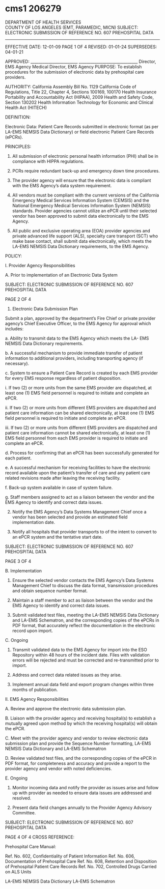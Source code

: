 # cms1 206279

DEPARTMENT OF HEALTH SERVICES    
COUNTY OF LOS ANGELES 
(EMT, PARAMEDIC, MICN) 
SUBJECT: ELECTRONIC SUBMISSION OF REFERENCE NO. 607 
 PREHOSPITAL DATA 
 
 
__________________________________________________________________________ 
EFFECTIVE DATE: 12-01-09       PAGE 1 OF 4 
REVISED:  01-01-24 
SUPERSEDES: 04-01-21 
 
 
APPROVED: ________________________ ______________________________ 
Director, EMS Agency   Medical Director, EMS Agency 
PURPOSE: To establish procedures for the submission of electronic data by prehospital 
care providers. 
 
AUTHORITY: California Assembly Bill No. 1129 
California Code of Regulations, Title 22, Chapter 4, Sections 100169, 100170 
Health Insurance Portability and Accountability Act (HIPAA), 2009 
Health and Safety Code, Section 130202 
Health Information Technology for Economic and Clinical Health Act 
(HITECH) 
 
DEFINITION: 
 
Electronic Data: Patient Care Records submitted in electronic format (as per LA-EMS NEMSIS 
Data Dictionary) or field electronic Patient Care Records (ePCRs). 
 
PRINCIPLES: 
 
1. All submission of electronic personal health information (PHI) shall be in compliance with 
HIPPA regulations. 
 
2. PCRs require redundant back-up and emergency down time procedures. 
 
3. The provider agency will ensure that the electronic data is compliant with the EMS 
Agency’s data system requirement. 
 
4. All vendors must be compliant with the current versions of the California Emergency 
Medical Services Information System (CEMSIS) and the National Emergency Medical 
Services Information System (NEMSIS) standards.  Provider agencies cannot utilize an 
ePCR until their selected vendor has been approved to submit data electronically to the 
EMS Agency.   
 
5. All public and exclusive operating area (EOA) provider agencies and private advanced 
life support (ALS), specialty care transport (SCT) who make base contact, shall submit 
data electronically, which meets the LA-EMS NEMSIS Data Dictionary requirements, to 
the EMS Agency. 
 
 
POLICY: 
 
I. Provider Agency Responsibilities 
 
A. Prior to implementation of an Electronic Data System 
 

SUBJECT: ELECTRONIC SUBMISSION OF REFERENCE NO. 607 
 PREHOSPITAL DATA 
 
 
PAGE 2 OF 4 
1. Electronic Data Submission Plan 
 
Submit a plan, approved by the department’s Fire Chief or private 
provider agency’s Chief Executive Officer, to the EMS Agency for 
approval which includes: 
 
a. Ability to transmit data to the EMS Agency which meets the LA- 
EMS NEMSIS Data Dictionary requirements. 
 
b. A successful mechanism to provide immediate transfer of patient 
information to additional providers, including transporting agency 
(if necessary). 
 
c. System to ensure a Patient Care Record is created by each EMS 
provider for every EMS response regardless of patient disposition. 
 
i. If two (2) or more units from the same EMS provider 
are dispatched, at least one (1) EMS field personnel is 
required to initiate and complete an ePCR. 
 
ii. If two (2) or more units from different EMS providers 
are dispatched and patient care information can be 
shared electronically, at least one (1) EMS field 
personnel is required to initiate and complete an ePCR. 
 
iii. If two (2) or more units from different EMS providers 
are dispatched and patient care information cannot be 
shared electronically, at least one (1) EMS field 
personnel from each EMS provider is required to 
initiate and complete an ePCR. 
 
 
d. Process for confirming that an ePCR has been successfully 
generated for each patient. 
 
e. A successful mechanism for receiving facilities to have the 
electronic record available upon the patient’s transfer of care and 
any patient care related revisions made after leaving the receiving 
facility. 
 
f. Back-up system available in case of system failure. 
 
g. Staff members assigned to act as a liaison between the vendor 
and the EMS Agency to identify and correct data issues. 
 
2. Notify the EMS Agency’s Data Systems Management Chief once a 
vendor has been selected and provide an estimated field implementation 
date. 
 
3. Notify all hospitals that provider transports to of the intent to convert to an 
ePCR system and the tentative start date. 

SUBJECT: ELECTRONIC SUBMISSION OF REFERENCE NO. 607 
 PREHOSPITAL DATA 
 
 
PAGE 3 OF 4 
 
B. Implementation 
 
1. Ensure the selected vendor contacts the EMS Agency’s Data Systems 
Management Chief to discuss the data format, transmission procedures 
and obtain sequence number format. 
 
2. Maintain a staff member to act as liaison between the vendor and the 
EMS Agency to identify and correct data issues. 
 
3. Submit validated test files, meeting the LA-EMS NEMSIS Data Dictionary 
and LA-EMS Schematron, and the corresponding copies of the ePCRs in 
PDF format, that accurately reflect the documentation in the electronic 
record upon import. 
 
C. Ongoing 
 
1. Transmit validated data to the EMS Agency for import into the ESO 
Repository within 48 hours of the incident date. Files with validation errors 
will be rejected and must be corrected and re-transmitted prior to import. 
 
2. Address and correct data related issues as they arise. 
 
3. Implement annual data field and export program changes within three 
months of publication. 
 
II. EMS Agency Responsibilities 
 
A. Review and approve the electronic data submission plan. 
 
B. Liaison with the provider agency and receiving hospital(s) to establish a mutually 
agreed upon method by which the receiving hospital(s) will obtain the ePCR. 
 
C. Meet with the provider agency and vendor to review electronic data submission 
plan and provide the Sequence Number formatting, LA-EMS NEMSIS Data 
Dictionary and LA-EMS Schematron 
 
D. Review validated test files, and the corresponding copies of the ePCR in PDF 
format, for completeness and accuracy and provide a report to the provider 
agency and vendor with noted deficiencies. 
 
E. Ongoing 
 
1. Monitor incoming data and notify the provider as issues arise and follow 
up with provider as needed to ensure data issues are addressed and 
resolved. 
 
2. Present data field changes annually to the Provider Agency Advisory 
Committee. 
 
 

SUBJECT: ELECTRONIC SUBMISSION OF REFERENCE NO. 607 
 PREHOSPITAL DATA 
 
 
PAGE 4 OF 4 
CROSS REFERENCE: 
 
Prehospital Care Manual: 
 
Ref. No. 602, Confidentiality of Patient Information 
Ref. No. 606, Documentation of Prehospital Care 
Ref. No. 608, Retention and Disposition of Prehospital Patient Care Records 
Ref. No. 702, Controlled Drugs Carried on ALS Units 
 
LA-EMS NEMSIS Data Dictionary 
LA-EMS Schematron
